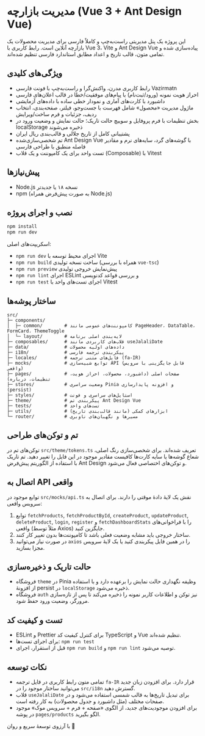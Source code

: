 # مدیریت بازارچه (Vue 3 + Ant Design Vue)

این پروژه یک پنل مدیریتی راست‌به‌چپ و کاملاً فارسی برای مدیریت محصولات یک بازارچه آنلاین است. رابط کاربری با Vue 3، Vite و Ant Design Vue پیاده‌سازی شده و تمامی متون، قالب تاریخ و اعداد مطابق استاندارد فارسی تنظیم شده‌اند.

## ویژگی‌های کلیدی

- رابط کاربری مدرن، واکنش‌گرا و راست‌به‌چپ با فونت فارسی Vazirmatn
- احراز هویت نمونه (ورود/ثبت‌نام) با پیام‌های موفقیت/خطا در قالب اعلان‌های فارسی
- داشبورد با کارت‌های آماری و نمودار خطی ساده با داده‌های آزمایشی
- ماژول مدیریت «محصول» شامل فهرست با جست‌وجو، فیلتر، صفحه‌بندی، انتخاب ردیف، جزئیات و فرم ساخت/ویرایش
- بخش تنظیمات با فرم پروفایل و سوییچ حالت تاریک؛ حالت نمایش و وضعیت ورود در localStorage ذخیره می‌شوند
- پشتیبانی کامل از تاریخ جلالی و قالب‌بندی ریال ایران
- تم شخصی‌سازی‌شده Ant Design Vue با گوشه‌های گرد، سایه‌های نرم و مقادیر فاصله منطبق با طراحی فارسی
- تست واحد برای یک کامپوننت و یک قلاب (Composable) با Vitest

## پیش‌نیازها

- Node.js نسخه ۱۸ یا جدیدتر
- npm (به صورت پیش‌فرض همراه Node.js)

## نصب و اجرای پروژه

```bash
npm install
npm run dev
```

اسکریپت‌های اصلی:

- `npm run dev` اجرای محیط توسعه با Vite
- `npm run build` ساخت نسخه تولیدی (همراه با بررسی `vue-tsc`)
- `npm run preview` پیش‌نمایش خروجی تولیدی
- `npm run lint` اجرای ESLint و بررسی قواعد کدنویسی
- `npm run test` اجرای تست‌های واحد با Vitest

## ساختار پوشه‌ها

```
src/
├─ components/
│  ├─ common/        # کامپوننت‌های عمومی مانند PageHeader، DataTable، FormCard، ThemeToggle
│  └─ layout/        # لایه‌بندی اصلی برنامه
├─ composables/      # قلاب‌های کاربردی مانند useJalaliDate
├─ data/             # داده‌های اولیه محصولات
├─ i18n/             # پیکربندی ترجمه فارسی
├─ locales/          # فایل‌های متنی ترجمه (fa-IR)
├─ mocks/            # توابع شبیه‌سازی API (قابل جایگزینی با سرویس واقعی)
├─ pages/            # صفحات اصلی (داشبورد، محصولات، احراز هویت، تنظیمات، درباره)
├─ stores/           # وضعیت سراسری Pinia و افزونه پایدارسازی (persist)
├─ styles/           # استایل‌های سراسری و فونت
├─ theme/            # پیکربندی تم Ant Design Vue
├─ tests/            # تست‌های واحد
├─ utils/            # ابزارهای کمکی (مانند قالب‌بندی تاریخ)
└─ router/           # مسیرها و نگهبان‌های ناوبری
```

## تم و توکن‌های طراحی

توکن‌های تم در `src/theme/tokens.ts` تعریف شده‌اند. برای شخصی‌سازی رنگ اصلی، شعاع گوشه‌ها یا سایه کارت‌ها کافیست مقادیر موجود در این فایل را تغییر دهید. تم تاریک با استفاده از الگوریتم پیش‌فرض Ant Design و توکن‌های اختصاصی فعال می‌شود.

## اتصال به API واقعی

توابع موجود در `src/mocks/api.ts` نقش یک لایهٔ دادهٔ موقتی را دارند. برای اتصال به سرویس واقعی:

1. توابع `fetchProducts`, `fetchProductById`, `createProduct`, `updateProduct`, `deleteProduct`, `login`, `register` و `fetchDashboardStats` را با فراخوانی‌های واقعی (مثلاً توسط Axios) جایگزین کنید.
2. ساختار خروجی باید مشابه وضعیت فعلی باشد تا کامپوننت‌ها بدون تغییر کار کنند.
3. در صورت نیاز می‌توانید `axios` را در همین فایل پیکربندی کنید یا یک لایهٔ سرویس مجزا بسازید.

## حالت تاریک و ذخیره‌سازی

- فروشگاه `theme` در Pinia وظیفه نگهداری حالت نمایش را برعهده دارد و با استفاده از افزونهٔ persist در `localStorage` ذخیره می‌شود.
- فروشگاه `auth` نیز توکن و اطلاعات کاربر نمونه را ذخیره می‌کند تا پس از تازه‌سازی مرورگر، وضعیت ورود حفظ شود.

## تست و کیفیت کد

- ESLint و Prettier برای کنترل کیفیت کد TypeScript و Vue تنظیم شده‌اند.
- برای اجرای تست‌ها: `npm run test`
- قبل از استقرار، اجرای `npm run build` و `npm run lint` توصیه می‌شود.

## نکات توسعه

- تمامی متون رابط کاربری در فایل ترجمه `fa-IR` قرار دارد. برای افزودن زبان جدید می‌توانید ساختار موجود را در `src/i18n` گسترش دهید.
- قلاب `useJalaliDate` برای تبدیل تاریخ‌ها به قالب شمسی استفاده می‌شود و در صفحات مختلف (مثل داشبورد و جدول محصولات) به کار رفته است.
- برای افزودن موجودیت‌های جدید، از الگوی «صفحه + فرم + سرویس موک» موجود در پوشه `pages/products` الگو بگیرید.

با آرزوی توسعهٔ سریع و روان 🌱
